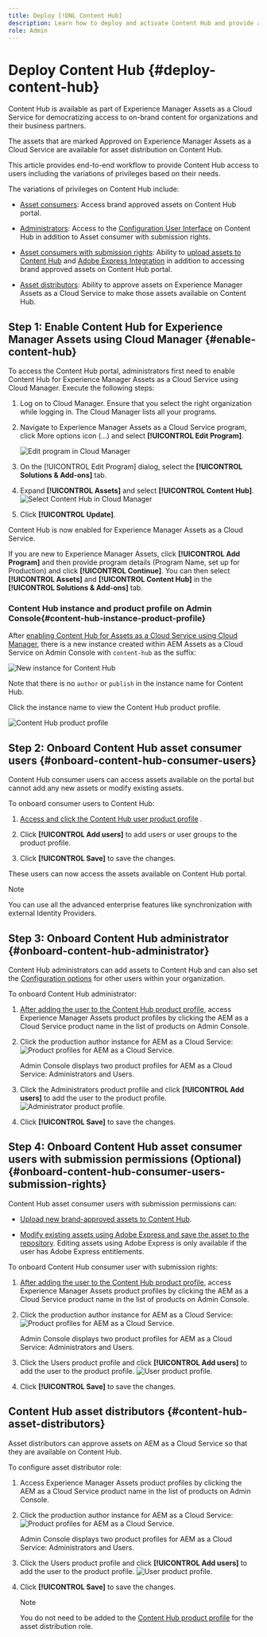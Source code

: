 ```yaml
---
title: Deploy [!DNL Content Hub]
description: Learn how to deploy and activate Content Hub and provide access to users with different types of privileges (upload assets, Adobe Express users) and how to provide administrator privileges to users.
role: Admin
---
```


# Deploy Content Hub {#deploy-content-hub}

Content Hub is available as part of Experience Manager Assets as a Cloud Service for democratizing access to on-brand content for organizations and their business partners.

The assets that are marked Approved on Experience Manager Assets as a Cloud Service are available for asset distribution on Content Hub.

This article provides end-to-end workflow to provide Content Hub access to users including the variations of privileges based on their needs.

The variations of privileges on Content Hub include:

* [Asset consumers](#onboard-content-hub-consumer-users): Access brand approved assets on Content Hub portal.

* [Administrators](#onboard-content-hub-administrator): Access to the [Configuration User Interface](/help/assets/configure-content-hub-ui-options.md) on Content Hub in addition to Asset consumer with submission rights.

* [Asset consumers with submission rights](#onboard-content-hub-consumer-users-submission-rights): Ability to [upload assets to Content Hub](/help/assets/upload-brand-approved-assets.md) and [Adobe Express Integration](/help/assets/edit-images-content-hub.md) in addition to accessing brand approved assets on Content Hub portal.

* [Asset distributors](#content-hub-asset-distributors): Ability to approve assets on Experience Manager Assets as a Cloud Service to make those assets available on Content Hub.

## Step 1: Enable Content Hub for Experience Manager Assets using Cloud Manager {#enable-content-hub}

To access the Content Hub portal, administrators first need to enable Content Hub for Experience Manager Assets as a Cloud Service using Cloud Manager. Execute the following steps:

1. Log on to Cloud Manager. Ensure that you select the right organization while logging in. The Cloud Manager lists all your programs.

1. Navigate to Experience Manager Assets as a Cloud Service program, click More options icon (...) and select **[!UICONTROL Edit Program]**.

   ![Edit program in Cloud Manager](assets/edit-program-cloud-manager.png)

1. On the [!UICONTROL Edit Program] dialog, select the **[!UICONTROL Solutions & Add-ons]** tab.

1. Expand **[!UICONTROL Assets]** and select **[!UICONTROL Content Hub]**.
   ![Select Content Hub in Cloud Manager](assets/edit-program-cloud-manager-content-hub.png)

1. Click **[!UICONTROL Update]**.

Content Hub is now enabled for Experience Manager Assets as a Cloud Service. 

If you are new to Experience Manager Assets, click **[!UICONTROL Add Program]** and then provide program details (Program Name, set up for Production) and click **[!UICONTROL Continue]**. You can then select **[!UICONTROL Assets]** and **[!UICONTROL Content Hub]** in the **[!UICONTROL Solutions & Add-ons]** tab.

### Content Hub instance and product profile on Admin Console{#content-hub-instance-product-profile}

After [enabling Content Hub for Assets as a Cloud Service using Cloud Manager](#enable-content-hub), there is a new instance created within AEM Assets as a Cloud Service on Admin Console with `content-hub` as the suffix:

![New instance for Content Hub](assets/new-instance-content-hub.png)

Note that there is no `author` or `publish` in the instance name for Content Hub.

Click the instance name to view the Content Hub product profile.

![Content Hub product profile](assets/content-hub-product-profile.png)

## Step 2: Onboard Content Hub asset consumer users {#onboard-content-hub-consumer-users}

Content Hub consumer users can access assets available on the portal but cannot add any new assets or modify existing assets.

To onboard consumer users to Content Hub:

1. [Access and click the Content Hub user product profile](#content-hub-instance-product-profile) .

1. Click **[!UICONTROL Add users]** to add users or user groups to the product profile.

1. Click **[!UICONTROL Save]** to save the changes.

These users can now access the assets available on Content Hub portal.

>[!NOTE]
>
>You can use all the advanced enterprise features like synchronization with external Identity Providers.

## Step 3: Onboard Content Hub administrator {#onboard-content-hub-administrator}

Content Hub administrators can add assets to Content Hub and can also set the [Configuration options](/help/assets/configure-content-hub-ui-options.md) for other users within your organization. 

To onboard Content Hub administrator:

1. [After adding the user to the Content Hub product profile](#onboard-content-hub-consumer-users), access Experience Manager Assets product profiles by clicking the AEM as a Cloud Service product name in the list of products on Admin Console.

1. Click the production author instance for AEM as a Cloud Service:
   ![Product profiles for AEM as a Cloud Service](assets/aem-cloud-service-instances.png).

   Admin Console displays two product profiles for AEM as a Cloud Service: Administrators and Users.
1. Click the Administrators product profile and click **[!UICONTROL Add users]** to add the user to the product profile.
   ![Administrator product profile](assets/aem-cs-admin-product-profile.png).

1. Click **[!UICONTROL Save]** to save the changes.

## Step 4: Onboard Content Hub asset consumer users with submission permissions (Optional) {#onboard-content-hub-consumer-users-submission-rights}

Content Hub asset consumer users with submission permissions can:

* [Upload new brand-approved assets to Content Hub](/help/assets/upload-brand-approved-assets.md).

* [Modify existing assets using Adobe Express and save the asset to the repository](/help/assets/edit-images-content-hub.md). Editing assets using Adobe Express is only available if the user has Adobe Express entitlements.

To onboard Content Hub consumer user with submission rights:

1. [After adding the user to the Content Hub product profile](#onboard-content-hub-consumer-users), access Experience Manager Assets product profiles by clicking the AEM as a Cloud Service product name in the list of products on Admin Console.

1. Click the production author instance for AEM as a Cloud Service:
   ![Product profiles for AEM as a Cloud Service](assets/aem-cloud-service-instances.png).

   Admin Console displays two product profiles for AEM as a Cloud Service: Administrators and Users.
1. Click the Users product profile and click **[!UICONTROL Add users]** to add the user to the product profile.
   ![User product profile](assets/aem-cs-user-product-profile.png).

1. Click **[!UICONTROL Save]** to save the changes.

## Content Hub asset distributors {#content-hub-asset-distributors}

Asset distributors can approve assets on AEM as a Cloud Service so that they are available on Content Hub.

To configure asset distributor role:

1. Access Experience Manager Assets product profiles by clicking the AEM as a Cloud Service product name in the list of products on Admin Console.

1. Click the production author instance for AEM as a Cloud Service:
   ![Product profiles for AEM as a Cloud Service](assets/aem-cloud-service-instances.png).

   Admin Console displays two product profiles for AEM as a Cloud Service: Administrators and Users.
1. Click the Users product profile and click **[!UICONTROL Add users]** to add the user to the product profile.
   ![User product profile](assets/aem-cs-user-product-profile.png).

1. Click **[!UICONTROL Save]** to save the changes.

   >[!NOTE]
   >
   > You do not need to be added to the [Content Hub product profile](#onboard-content-hub-consumer-users) for the asset distribution role.



